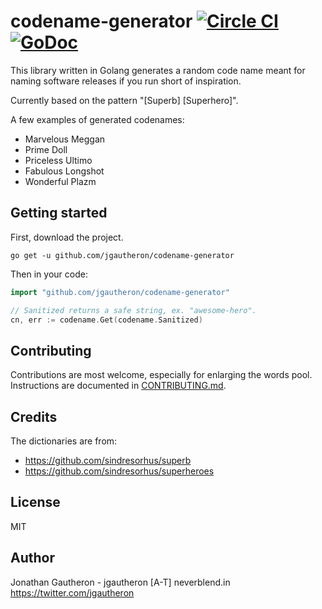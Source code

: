 # codename-generator [![Circle CI](https://circleci.com/gh/jgautheron/codename-generator.svg?style=svg)](https://circleci.com/gh/jgautheron/codename-generator) [![GoDoc](https://godoc.org/github.com/jgautheron/codename-generator?status.png)](https://godoc.org/github.com/jgautheron/codename-generator)

This library written in Golang generates a random code name meant for naming software releases if you run short of inspiration.

Currently based on the pattern "[Superb] [Superhero]".

A few examples of generated codenames:
- Marvelous Meggan
- Prime Doll
- Priceless Ultimo
- Fabulous Longshot
- Wonderful Plazm

## Getting started
First, download the project.
```
go get -u github.com/jgautheron/codename-generator
```

Then in your code:
```go
import "github.com/jgautheron/codename-generator"

// Sanitized returns a safe string, ex. "awesome-hero".
cn, err := codename.Get(codename.Sanitized)
```

## Contributing
Contributions are most welcome, especially for enlarging the words pool.  
Instructions are documented in [CONTRIBUTING.md](https://github.com/jgautheron/codename-generator/blob/master/CONTRIBUTING.md).

## Credits
The dictionaries are from:
- https://github.com/sindresorhus/superb
- https://github.com/sindresorhus/superheroes

## License
MIT

## Author
Jonathan Gautheron - jgautheron [A-T] neverblend.in  
https://twitter.com/jgautheron
